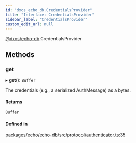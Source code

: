 ```yaml
---
id: "dxos_echo_db.CredentialsProvider"
title: "Interface: CredentialsProvider"
sidebar_label: "CredentialsProvider"
custom_edit_url: null
---
```


[@dxos/echo-db](../modules/dxos_echo_db.md).CredentialsProvider

## Methods

### get

▸ **get**(): `Buffer`

The credentials (e.g., a serialized AuthMessage) as a bytes.

#### Returns

`Buffer`

#### Defined in

[packages/echo/echo-db/src/protocol/authenticator.ts:35](https://github.com/dxos/protocols/blob/6f4c34af3/packages/echo/echo-db/src/protocol/authenticator.ts#L35)
